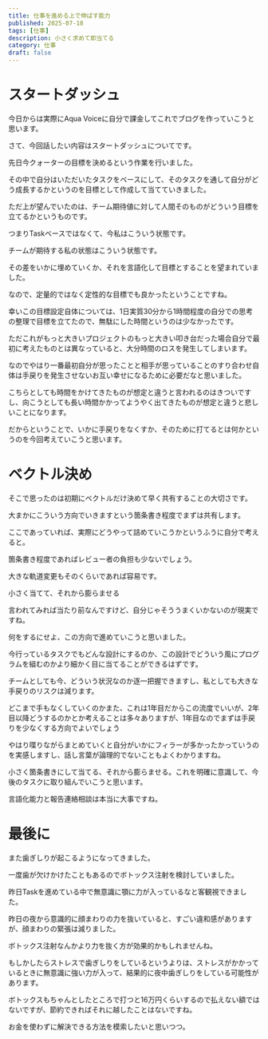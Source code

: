 ```yaml
---
title: 仕事を進める上で伸ばす能力
published: 2025-07-18
tags: [仕事]
description: 小さく求めて即当てる
category: 仕事
draft: false
---
```


# スタートダッシュ

今日からは実際にAqua Voiceに自分で課金してこれでブログを作っていこうと思います。

さて、今回話したい内容はスタートダッシュについてです。

先日今クォーターの目標を決めるという作業を行いました。

その中で自分はいただいたタスクをベースにして、そのタスクを通して自分がどう成長するかというのを目標として作成して当てていきました。

ただ上が望んでいたのは、チーム期待値に対して人間そのものがどういう目標を立てるかというものです。

つまりTaskベースではなくて、今私はこういう状態です。

チームが期待する私の状態はこういう状態です。

その差をいかに埋めていくか、それを言語化して目標とすることを望まれていました。

なので、定量的ではなく定性的な目標でも良かったということですね。

幸いこの目標設定自体については、1日実質30分から1時間程度の自分での思考の整理で目標を立てたので、無駄にした時間というのは少なかったです。

ただこれがもっと大きいプロジェクトのもっと大きい叩き台だった場合自分で最初に考えたものとは異なっていると、大分時間のロスを発生してしまいます。

なのでやはり一番最初自分が思ったことと相手が思っていることのすり合わせ自体は手戻りを発生させないお互い幸せになるために必要だなと思いました。

こちらとしても時間をかけてきたものが想定と違うと言われるのはきついですし、向こうとしても長い時間かかってようやく出てきたものが想定と違うと悲しいことになります。

だからということで、いかに手戻りをなくすか、そのために打てるとは何かというのを今回考えていこうと思います。

# ベクトル決め

そこで思ったのは初期にベクトルだけ決めて早く共有することの大切さです。

大まかにこういう方向でいきますという箇条書き程度でまずは共有します。

ここであっていれば、実際にどうやって詰めていこうかというふうに自分で考えると。

箇条書き程度であればレビュー者の負担も少ないでしょう。

大きな軌道変更もそのくらいであれば容易です。

小さく当てて、それから膨らませる

言われてみれば当たり前なんですけど、自分じゃそううまくいかないのが現実ですね。

何をするにせよ、この方向で進めていこうと思いました。

今行っているタスクでもどんな設計にするのか、この設計でどういう風にプログラムを組むのかより細かく目に当てることができるはずです。

チームとしても今、どういう状況なのか逐一把握できますし、私としても大きな手戻りのリスクは減ります。

どこまで手もなくしていくのかまた、これは1年目だからこの流度でいいが、2年目以降どうするのかとか考えることは多々ありますが、1年目なのでまずは手戻りを少なくする方向でよいでしょう

やはり喋りながらまとめていくと自分がいかにフィラーが多かったかっていうのを実感しますし、話し言葉が論理的でないこともよくわかりますね。

小さく箇条書きにして当てる、それから膨らませる。これを明確に意識して、今後のタスクに取り組んでいこうと思います。

言語化能力と報告連絡相談は本当に大事ですね。


# 最後に

また歯ぎしりが起こるようになってきました。

一度歯が欠けかけたこともあるのでボトックス注射を検討していました。

昨日Taskを進めている中で無意識に顎に力が入っているなと客観視できました。

昨日の夜から意識的に顔まわりの力を抜いていると、すごい違和感がありますが、顔まわりの緊張は減りました。

ボトックス注射なんかより力を抜く方が効果的かもしれませんね。

もしかしたらストレスで歯ぎしりをしているというよりは、ストレスがかかっているときに無意識に強い力が入って、結果的に夜中歯ぎしりをしている可能性があります。

ボトックスもちゃんとしたところで打つと16万円くらいするので払えない額ではないですが、節約できればそれに越したことはないですね。

お金を使わずに解決できる方法を模索したいと思いつつ。
